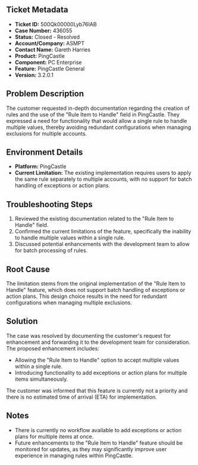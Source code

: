 ## Ticket Metadata
- **Ticket ID:** 500Qk00000Lyb76IAB
- **Case Number:** 436055
- **Status:** Closed - Resolved
- **Account/Company:** ASMPT
- **Contact Name:** Gareth Harries
- **Product:** PingCastle
- **Component:** PC Enterprise
- **Feature:** PingCastle General
- **Version:** 3.2.0.1

## Problem Description
The customer requested in-depth documentation regarding the creation of rules and the use of the "Rule Item to Handle" field in PingCastle. They expressed a need for functionality that would allow a single rule to handle multiple values, thereby avoiding redundant configurations when managing exclusions for multiple accounts.

## Environment Details
- **Platform:** PingCastle
- **Current Limitation:** The existing implementation requires users to apply the same rule separately to multiple accounts, with no support for batch handling of exceptions or action plans.

## Troubleshooting Steps
1. Reviewed the existing documentation related to the "Rule Item to Handle" field.
2. Confirmed the current limitations of the feature, specifically the inability to handle multiple values within a single rule.
3. Discussed potential enhancements with the development team to allow for batch processing of rules.

## Root Cause
The limitation stems from the original implementation of the "Rule Item to Handle" feature, which does not support batch handling of exceptions or action plans. This design choice results in the need for redundant configurations when managing multiple exclusions.

## Solution
The case was resolved by documenting the customer's request for enhancement and forwarding it to the development team for consideration. The proposed enhancement includes:
- Allowing the "Rule Item to Handle" option to accept multiple values within a single rule.
- Introducing functionality to add exceptions or action plans for multiple items simultaneously.

The customer was informed that this feature is currently not a priority and there is no estimated time of arrival (ETA) for implementation.

## Notes
- There is currently no workflow available to add exceptions or action plans for multiple items at once.
- Future enhancements to the "Rule Item to Handle" feature should be monitored for updates, as they may significantly improve user experience in managing rules within PingCastle.